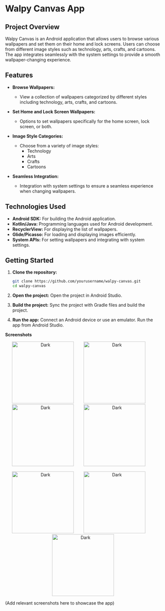 # Walpy Canvas App

## Project Overview

Walpy Canvas is an Android application that allows users to browse various wallpapers and set them on their home and lock screens. Users can choose from different image styles such as technology, arts, crafts, and cartoons. The app integrates seamlessly with the system settings to provide a smooth wallpaper-changing experience.

## Features

- **Browse Wallpapers:**
  - View a collection of wallpapers categorized by different styles including technology, arts, crafts, and cartoons.

- **Set Home and Lock Screen Wallpapers:**
  - Options to set wallpapers specifically for the home screen, lock screen, or both.

- **Image Style Categories:**
  - Choose from a variety of image styles:
    - Technology
    - Arts
    - Crafts
    - Cartoons

- **Seamless Integration:**
  - Integration with system settings to ensure a seamless experience when changing wallpapers.

## Technologies Used

- **Android SDK:** For building the Android application.
- **Kotlin/Java:** Programming languages used for Android development.
- **RecyclerView:** For displaying the list of wallpapers.
- **Glide/Picasso:** For loading and displaying images efficiently.
- **System APIs:** For setting wallpapers and integrating with system settings.

## Getting Started

1. **Clone the repository:**
   ```bash
   git clone https://github.com/yourusername/walpy-canvas.git
   cd walpy-canvas
2. **Open the project:**
   Open the project in Android Studio.
   
3. **Build the project:**
   Sync the project with Gradle files and build the project.
   
4. **Run the app:**
   Connect an Android device or use an emulator.
   Run the app from Android Studio.

   
**Screenshots**

<p align="center">
<img alt="Dark" src="https://github.com/Tannu-Saxena02/WalpyCanvas-Android/assets/95030483/1fc89164-9ad8-4b2c-9098-ff8fb2feaa95" width=200>&nbsp; &nbsp; &nbsp; &nbsp;
<img alt="Dark" src=https://github.com/Tannu-Saxena02/WalpyCanvas-Android/assets/95030483/5b262e80-199f-45cd-8bbc-2f8301945f4b" width=200>&nbsp; &nbsp; &nbsp; &nbsp;
<img alt="Dark" src=https://github.com/Tannu-Saxena02/WalpyCanvas-Android/assets/95030483/28b1b485-f23d-4555-9b96-a42782c4abd1" width=200>&nbsp; &nbsp; &nbsp; &nbsp;
<img alt="Dark" src=https://github.com/Tannu-Saxena02/WalpyCanvas-Android/assets/95030483/d833730a-a989-4265-8b23-bfc326ccc8eb" width=200>&nbsp; &nbsp; &nbsp; &nbsp;
</p>
<p align="center",marginBottom=40>
<img alt="Dark" src=https://github.com/Tannu-Saxena02/WalpyCanvas-Android/assets/95030483/c758fe6c-f4f7-4a17-92f7-7081bf4eb24b" width=200>&nbsp; &nbsp; &nbsp; &nbsp;
<img alt="Dark" src=https://github.com/Tannu-Saxena02/WalpyCanvas-Android/assets/95030483/89a112a8-1d46-41c3-a51d-77038127e4d0" width=200>&nbsp; &nbsp; &nbsp; &nbsp;
<img alt="Dark" src=https://github.com/Tannu-Saxena02/WalpyCanvas-Android/assets/95030483/3a91789b-9d6b-4596-8176-2d3042822850" width=200>
</p>







</p>

(Add relevant screenshots here to showcase the app)
